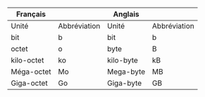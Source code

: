 # 

| Français   |              | Anglais   |              |
|------------|--------------|-----------|--------------|
| Unité      | Abbréviation | Unité     | Abbréviation |
| bit        | b            | bit       | b            |
| octet      | o            | byte      | B            |
| kilo-octet | ko           | kilo-byte | kB           |
| Méga-octet | Mo           | Mega-byte | MB           |
| Giga-octet | Go           | Giga-byte | GB           |